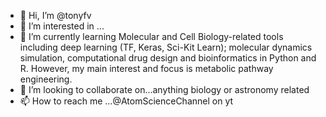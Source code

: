- 👋 Hi, I’m @tonyfv
- 👀 I’m interested in ...
- 🌱 I’m currently learning Molecular and Cell Biology-related tools including deep learning (TF, Keras, Sci-Kit Learn); molecular dynamics simulation, computational drug design and bioinformatics in Python and R. However, my main interest and focus is metabolic pathway engineering.
- 💞️ I’m looking to collaborate on...anything biology or astronomy related
- 📫 How to reach me ...@AtomScienceChannel on yt

